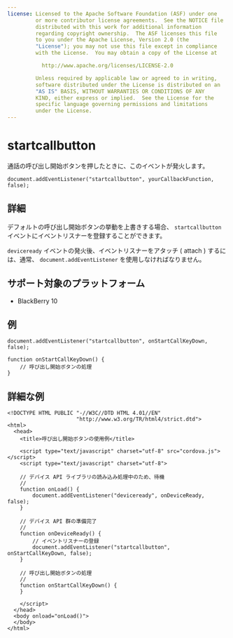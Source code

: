 ```yaml
---
license: Licensed to the Apache Software Foundation (ASF) under one
         or more contributor license agreements.  See the NOTICE file
         distributed with this work for additional information
         regarding copyright ownership.  The ASF licenses this file
         to you under the Apache License, Version 2.0 (the
         "License"); you may not use this file except in compliance
         with the License.  You may obtain a copy of the License at

           http://www.apache.org/licenses/LICENSE-2.0

         Unless required by applicable law or agreed to in writing,
         software distributed under the License is distributed on an
         "AS IS" BASIS, WITHOUT WARRANTIES OR CONDITIONS OF ANY
         KIND, either express or implied.  See the License for the
         specific language governing permissions and limitations
         under the License.
---
```


# startcallbutton

通話の呼び出し開始ボタンを押したときに、このイベントが発火します。

    document.addEventListener("startcallbutton", yourCallbackFunction, false);

## 詳細

デフォルトの呼び出し開始ボタンの挙動を上書きする場合、 `startcallbutton` イベントにイベントリスナーを登録することができます。

`deviceready` イベントの発火後、イベントリスナーをアタッチ ( attach ) するには、通常、 `document.addEventListener` を使用しなければなりません。

## サポート対象のプラットフォーム

- BlackBerry 10

## 例

    document.addEventListener("startcallbutton", onStartCallKeyDown, false);

    function onStartCallKeyDown() {
        // 呼び出し開始ボタンの処理
    }

## 詳細な例

    <!DOCTYPE HTML PUBLIC "-//W3C//DTD HTML 4.01//EN"
                          "http://www.w3.org/TR/html4/strict.dtd">
    <html>
      <head>
        <title>呼び出し開始ボタンの使用例</title>

        <script type="text/javascript" charset="utf-8" src="cordova.js"></script>
        <script type="text/javascript" charset="utf-8">

        // デバイス API ライブラリの読み込み処理中のため、待機
        //
        function onLoad() {
            document.addEventListener("deviceready", onDeviceReady, false);
        }

        // デバイス API 群の準備完了
        //
        function onDeviceReady() {
            // イベントリスナーの登録
            document.addEventListener("startcallbutton", onStartCallKeyDown, false);
        }

        // 呼び出し開始ボタンの処理
        //
        function onStartCallKeyDown() {
        }

        </script>
      </head>
      <body onload="onLoad()">
      </body>
    </html>
